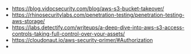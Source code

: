 - https://blog.vidocsecurity.com/blog/aws-s3-bucket-takeover/
- https://rhinosecuritylabs.com/penetration-testing/penetration-testing-aws-storage/
- https://labs.detectify.com/writeups/a-deep-dive-into-aws-s3-access-controls-taking-full-control-over-your-assets/
- https://cloudonaut.io/aws-security-primer/#Authorization
- 

